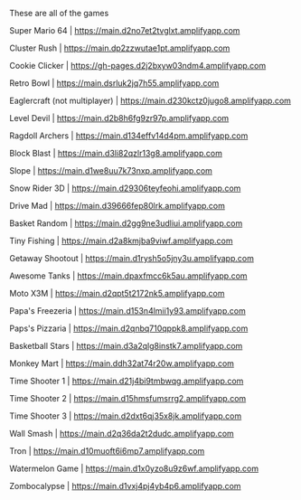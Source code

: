 These are all of the games


Super Mario 64 | https://main.d2no7et2tvglxt.amplifyapp.com

Cluster Rush | https://main.dp2zzwutae1pt.amplifyapp.com

Cookie Clicker | https://gh-pages.d2j2bxyw03ndm4.amplifyapp.com

Retro Bowl | https://main.dsrluk2jq7h55.amplifyapp.com

Eaglercraft (not multiplayer) | https://main.d230kctz0jugo8.amplifyapp.com

Level Devil | https://main.d2b8h6fg9zr97p.amplifyapp.com

Ragdoll Archers | https://main.d134effv14d4pm.amplifyapp.com

Block Blast | https://main.d3li82qzlr13g8.amplifyapp.com

Slope | https://main.d1we8uu7k73nxp.amplifyapp.com

Snow Rider 3D | https://main.d29306teyfeohi.amplifyapp.com

Drive Mad | https://main.d39666fep80lrk.amplifyapp.com

Basket Random | https://main.d2gg9ne3udliui.amplifyapp.com

Tiny Fishing | https://main.d2a8kmjba9viwf.amplifyapp.com

Getaway Shootout | https://main.d1rysh5o5jny3u.amplifyapp.com

Awesome Tanks | https://main.dpaxfmcc6k5au.amplifyapp.com

Moto X3M | https://main.d2qpt5t2172nk5.amplifyapp.com

Papa's Freezeria | https://main.d153n4lmii1y93.amplifyapp.com

Paps's Pizzaria | https://main.d2qnbq710qppk8.amplifyapp.com

Basketball Stars | https://main.d3a2qlg8instk7.amplifyapp.com

Monkey Mart | https://main.ddh32at74r20w.amplifyapp.com

Time Shooter 1 | https://main.d21j4bi9tmbwqg.amplifyapp.com

Time Shooter 2 | https://main.d15hmsfumsrrg2.amplifyapp.com

Time Shooter 3 | https://main.d2dxt6qj35x8jk.amplifyapp.com

Wall Smash | https://main.d2q36da2t2dudc.amplifyapp.com

Tron | https://main.d10muoft6i6mp7.amplifyapp.com

Watermelon Game | https://main.d1x0yzo8u9z6wf.amplifyapp.com

Zombocalypse | https://main.d1vxj4pj4yb4p6.amplifyapp.com
